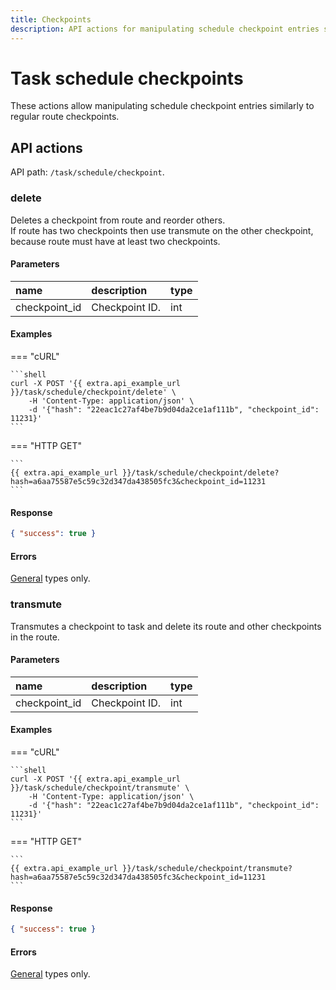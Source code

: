 ```yaml
---
title: Checkpoints
description: API actions for manipulating schedule checkpoint entries similarly to regular route checkpoints.
---
```


# Task schedule checkpoints

These actions allow manipulating schedule checkpoint entries similarly to regular route checkpoints.


## API actions

API path: `/task/schedule/checkpoint`.

### delete

Deletes a checkpoint from route and reorder others.<br>
If route has two checkpoints then use transmute on the other checkpoint, because route must have
at least two checkpoints.

#### Parameters

| name          | description    | type | 
|:--------------|:---------------|:-----|
| checkpoint_id | Checkpoint ID. | int  |

#### Examples

=== "cURL"

    ```shell
    curl -X POST '{{ extra.api_example_url }}/task/schedule/checkpoint/delete' \
        -H 'Content-Type: application/json' \
        -d '{"hash": "22eac1c27af4be7b9d04da2ce1af111b", "checkpoint_id": 11231}'
    ```

=== "HTTP GET"

    ```
    {{ extra.api_example_url }}/task/schedule/checkpoint/delete?hash=a6aa75587e5c59c32d347da438505fc3&checkpoint_id=11231
    ```

#### Response

```json
{ "success": true }
```

#### Errors

[General](../../../../getting-started/errors.md#error-codes) types only.


### transmute

Transmutes a checkpoint to task and delete its route and other checkpoints in the route.

#### Parameters

| name          | description    | type | 
|:--------------|:---------------|:-----|
| checkpoint_id | Checkpoint ID. | int  |

#### Examples

=== "cURL"

    ```shell
    curl -X POST '{{ extra.api_example_url }}/task/schedule/checkpoint/transmute' \
        -H 'Content-Type: application/json' \
        -d '{"hash": "22eac1c27af4be7b9d04da2ce1af111b", "checkpoint_id": 11231}'
    ```

=== "HTTP GET"

    ```
    {{ extra.api_example_url }}/task/schedule/checkpoint/transmute?hash=a6aa75587e5c59c32d347da438505fc3&checkpoint_id=11231
    ```

#### Response

```json
{ "success": true }
```

#### Errors

[General](../../../../getting-started/errors.md#error-codes) types only.